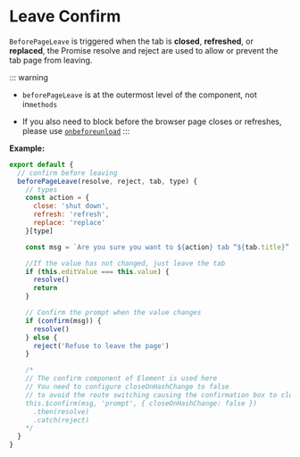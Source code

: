 # Leave Confirm

`BeforePageLeave` is triggered when the tab is **closed**, **refreshed**, or **replaced**, the Promise resolve and reject are used to allow or prevent the tab page from leaving.

::: warning

- `beforePageLeave` is at the outermost level of the component, not in`methods`

- If you also need to block before the browser page closes or refreshes, please use
  [`onbeforeunload`](https://developer.mozilla.org/en-US/docs/Web/API/WindowEventHandlers/onbeforeunload)
  :::

<doc-links demo="/initial-tabs/page-leave"></doc-links>

**Example:**

```javascript {3,15,21,23,28,29}
export default {
  // confirm before leaving
  beforePageLeave(resolve, reject, tab, type) {
    // types
    const action = {
      close: 'shut down',
      refresh: 'refresh',
      replace: 'replace'
    }[type]

    const msg = `Are you sure you want to ${action} tab “${tab.title}”？`

    //If the value has not changed, just leave the tab
    if (this.editValue === this.value) {
      resolve()
      return
    }

    // Confirm the prompt when the value changes
    if (confirm(msg)) {
      resolve()
    } else {
      reject('Refuse to leave the page')
    }

    /*
    // The confirm component of Element is used here
    // You need to configure closeOnHashChange to false
    // to avoid the route switching causing the confirmation box to close
    this.$confirm(msg, 'prompt', { closeOnHashChange: false })
      .then(resolve)
      .catch(reject)
    */
  }
}
```
